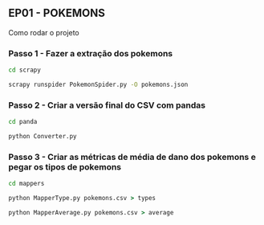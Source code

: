 
## EP01 - POKEMONS

Como rodar o projeto

### Passo  1 - Fazer a extração dos pokemons 
```cmd
cd scrapy

scrapy runspider PokemonSpider.py -O pokemons.json
```

### Passo  2 - Criar a versão final do CSV com pandas 
```cmd
cd panda

python Converter.py
```

### Passo  3 - Criar as métricas de média de dano dos pokemons e pegar os tipos de pokemons
```cmd
cd mappers

python MapperType.py pokemons.csv > types

python MapperAverage.py pokemons.csv > average
```